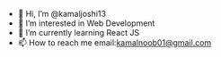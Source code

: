 - 👋 Hi, I’m @kamaljoshi13
- 👀 I’m interested in Web Development
- 🌱 I’m currently learning React JS 
- 📫 How to reach me email:kamalnoob01@gmail.com



<!---
kamaljoshi13/kamaljoshi13 is a ✨ special ✨ repository because its `README.md` (this file) appears on your GitHub profile.
You can click the Preview link to take a look at your changes.
--->
